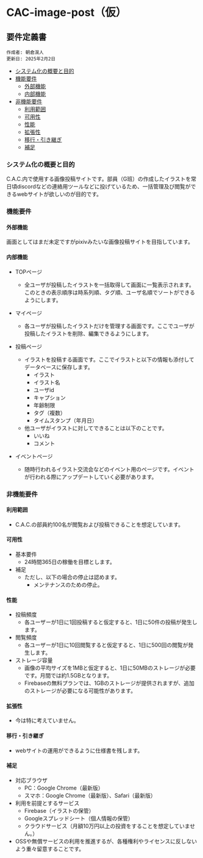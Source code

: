 # CAC-image-post（仮）

## 要件定義書
```
作成者: 朝倉滉人
更新日: 2025年2月2日
```

- [システム化の概要と目的](#システム化の概要と目的)
- [機能要件](#機能要件)
    - [外部機能](#外部機能)
    - [内部機能](#内部機能)
- [非機能要件](#非機能要件)
    - [利用範囲](#利用範囲)
    - [可用性](#可用性)
    - [性能](#性能)
    - [拡張性](#拡張性)
    - [移行・引き継ぎ](#移行引き継ぎ)
    - [補足](#補足)


### システム化の概要と目的

C.A.C.内で使用する画像投稿サイトです。部員（G班）の作成したイラストを常日頃discordなどの連絡用ツールなどに投げているため、一括管理及び閲覧ができるwebサイトが欲しいのが目的です。

### 機能要件

#### 外部機能

画面としてはまだ未定ですがpixivみたいな画像投稿サイトを目指しています。

#### 内部機能

- TOPページ
    - 全ユーザが投稿したイラストを一括取得して画面に一覧表示されます。このときの表示順序は時系列順、タグ順、ユーザ名順でソートができるようにします。

- マイページ
    - 各ユーザが投稿したイラストだけを管理する画面です。ここでユーザが投稿したイラストを削除、編集できるようにします。

- 投稿ページ
    - イラストを投稿する画面です。ここでイラストと以下の情報も添付してデータベースに保存します。
        - イラスト
        - イラスト名
        - ユーザid
        - キャプション
        - 年齢制限
        - タグ（複数）
        - タイムスタンプ（年月日）
    - 他ユーザがイラストに対してできることは以下のことです。
        - いいね
        - コメント

- イベントページ
    - 随時行われるイラスト交流会などのイベント用のページです。イベントが行われる際にアップデートしていく必要があります。


### 非機能要件

#### 利用範囲

- C.A.C.の部員約100名が閲覧および投稿できることを想定しています。

#### 可用性

- 基本要件
    - 24時間365日の稼働を目標とします。
- 補足
    - ただし、以下の場合の停止は認めます。
        - メンテナンスのための停止。

#### 性能

- 投稿頻度
    - 各ユーザーが1日に1回投稿すると仮定すると、1日に50件の投稿が発生します。
- 閲覧頻度
    - 各ユーザーが1日に10回閲覧すると仮定すると、1日に500回の閲覧が発生します。
- ストレージ容量
    - 画像の平均サイズを1MBと仮定すると、1日に50MBのストレージが必要です。月間では約1.5GBとなります。
    - Firebaseの無料プランでは、1GBのストレージが提供されますが、追加のストレージが必要になる可能性があります。


#### 拡張性

- 今は特に考えていません。

#### 移行・引き継ぎ

- webサイトの運用ができるように仕様書を残します。

#### 補足

- 対応ブラウザ
    - PC：Google Chrome（最新版）
    - スマホ：Google Chrome（最新版）、Safari（最新版）
- 利用を前提とするサービス
    - Firebase（イラストの保管）
    - Googleスプレッドシート（個人情報の保管）
    - クラウドサービス（月額10万円以上の投資をすることを想定していません。）
- OSSや無償サービスの利用を推進するが、各種権利やライセンスに反しないよう重々留意することです。

